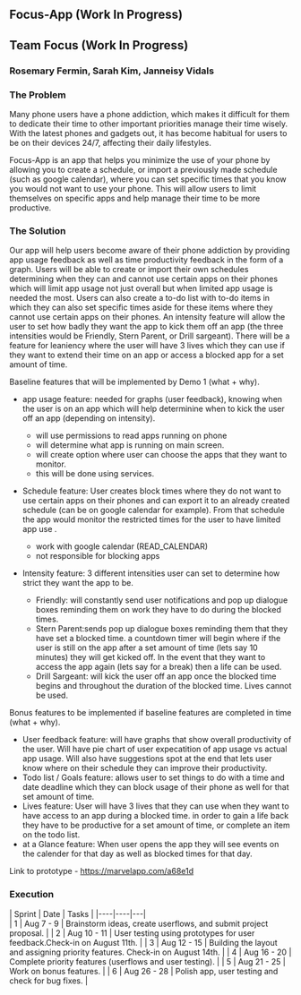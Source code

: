 
## **Focus-App (Work In Progress)**  
## **Team Focus (Work In Progress)**  
### **Rosemary Fermin, Sarah Kim, Janneisy Vidals**  

### The Problem 

Many phone users have a phone addiction, which makes it difficult for them to dedicate their time to other important priorities manage their time wisely. With the latest phones and gadgets out, it has become habitual for users to be on their devices 24/7, affecting their daily lifestyles. 

 Focus-App is an app that helps you minimize the use of your phone by allowing you to create a schedule, or import a previously made schedule (such as google calendar), where you can set specific times that you know you would not want to use your phone. This will allow users to limit themselves on specific apps and help manage their time to be more productive.

### The Solution 

Our app will help users become aware of their phone addiction by providing app usage feedback as well as time productivity feedback in the form of a graph. Users will be able to create or import their own schedules determining when they can and cannot use certain apps on their phones which will limit app usage not just overall but when limited app usage is needed the most. Users can also create a to-do list with to-do items in which they can also set specific times aside for these items where they cannot use certain apps on their phones. An intensity feature will allow the user to set how badly they want the app to kick them off an app (the three intensities would be Friendly, Stern Parent, or Drill sargeant). There will be a feature for leaniency where the user will have 3 lives which they can use if they want to extend their time on an app or access a blocked app for a set amount of time. 


Baseline features that will be implemented by Demo 1 (what + why).

 - app usage feature: needed for graphs (user feedback), knowing when the user is on an app which will help determinine when to kick the user off an app (depending on intensity).
      - will use permissions to read apps running on phone
      - will determine what app is running on main screen.
      - will create option where user can choose the apps that they want to monitor.
      - this will be done using services.

 - Schedule feature: User creates block times where they do not want to use certain apps on their phones and can export it to an already created schedule (can be on google calendar for example). From that schedule the app would monitor the restricted times for the user to have limited app use . 
      - work with google calendar (READ_CALENDAR)
      - not responsible for blocking apps

 - Intensity feature: 3 different intensities user can set to determine how strict they want the app to be. 
      - Friendly: will constantly send user notifications and pop up dialogue boxes reminding them on work they have to do during the blocked times.
      - Stern Parent:sends pop up dialogue boxes reminding them that they have set a blocked time. a countdown timer will begin where if the user is still on the app after a set amount of time (lets say 10 minutes) they  will get kicked off. In the event that they want to access the app again (lets say for a break) then a life can be used.
      - Drill Sargeant: will kick the user off an app once the blocked time begins and throughout the duration of the blocked time. Lives cannot be used.

Bonus features to be implemented if baseline features are completed in time (what + why).

 - User feedback feature: will have graphs that show overall productivity of the user. Will have pie chart of user expecatition of app usage vs actual app usage. Will also have suggestions spot at the end that lets user know where on their schedule they can improve their productivity.
 - Todo list / Goals feature: allows user to set things to do with a time and date deadline which they can block usage of their phone as well for that set amount of time. 
 - Lives feature: User will have 3 lives that they can use when they want to have access to an app during a blocked time. in order to gain a life back they have to be productive for a set amount of time, or complete an item on the todo list.
 - at a Glance feature: When user opens the app they will see events on the calender for that day as well as blocked times for that day.


Link to prototype - https://marvelapp.com/a68e1d

### Execution

| Sprint | Date | Tasks | 
|----|----|---|\
| 1 | Aug 7 - 9 | Brainstorm ideas, create userflows, and submit project proposal. |
| 2 | Aug 10 - 11 | User testing using prototypes for user feedback.Check-in on August 11th. |
| 3 | Aug 12 - 15 | Building the layout and assigning priority features. Check-in on August 14th. |
| 4 | Aug 16 - 20 | Complete priority features (userflows and user testing). |
| 5 | Aug 21 - 25 | Work on bonus features. |
| 6 | Aug 26 - 28 | Polish app, user testing and check for bug fixes. |
